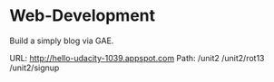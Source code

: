 # Web-Development

Build a simply blog via GAE.

URL: http://hello-udacity-1039.appspot.com
Path: /unit2
      /unit2/rot13
      /unit2/signup
